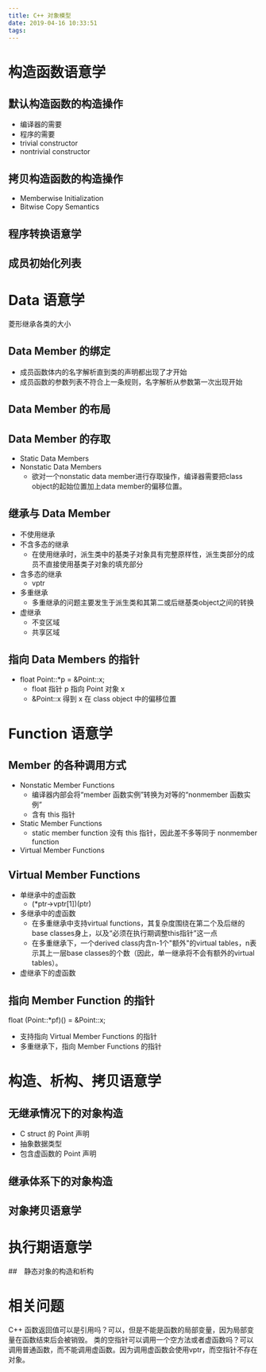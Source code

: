 ```yaml
---
title: C++ 对象模型
date: 2019-04-16 10:33:51
tags:
---
```


# 构造函数语意学

## 默认构造函数的构造操作

- 编译器的需要
- 程序的需要
- trivial constructor
- nontrivial constructor

## 拷贝构造函数的构造操作

- Memberwise Initialization
- Bitwise Copy Semantics

## 程序转换语意学

## 成员初始化列表

# Data 语意学

菱形继承各类的大小

## Data Member 的绑定

- 成员函数体内的名字解析直到类的声明都出现了才开始
- 成员函数的参数列表不符合上一条规则，名字解析从参数第一次出现开始
  
## Data Member 的布局


## Data Member 的存取

- Static Data Members
- Nonstatic Data Members
  - 欲对一个nonstatic data member进行存取操作，编译器需要把class object的起始位置加上data member的偏移位置。

## 继承与 Data Member

- 不使用继承
- 不含多态的继承
  - 在使用继承时，派生类中的基类子对象具有完整原样性，派生类部分的成员不直接使用基类子对象的填充部分
- 含多态的继承
  - vptr
- 多重继承
  - 多重继承的问题主要发生于派生类和其第二或后继基类object之间的转换
- 虚继承    
  - 不变区域
  - 共享区域

## 指向 Data Members 的指针

- float Point::*p = &Point::x;
    - float 指针 p 指向 Point 对象 x
    - &Point::x 得到 x 在 class object 中的偏移位置

# Function 语意学

## Member 的各种调用方式

- Nonstatic Member Functions
  - 编译器内部会将“member 函数实例”转换为对等的“nonmember 函数实例”
  - 含有 this 指针
- Static Member Functions
  - static member function 没有 this 指针，因此差不多等同于 nonmember function
- Virtual Member Functions

## Virtual Member Functions 

- 单继承中的虚函数
  - (*ptr->vptr[1])(ptr)
- 多继承中的虚函数
  - 在多重继承中支持virtual functions，其复杂度围绕在第二个及后继的base classes身上，以及“必须在执行期调整this指针”这一点
  - 在多重继承下，一个derived class内含n-1个"额外"的virtual tables，n表示其上一层base classes的个数（因此，单一继承将不会有额外的virtual tables）。
- 虚继承下的虚函数

## 指向 Member Function 的指针

float (Point::*pf)() = &Point::x;

- 支持指向 Virtual Member Functions 的指针
- 多重继承下，指向 Member Functions 的指针

# 构造、析构、拷贝语意学

## 无继承情况下的对象构造

- C struct 的 Point 声明
- 抽象数据类型
- 包含虚函数的 Point 声明

## 继承体系下的对象构造

## 对象拷贝语意学

# 执行期语意学

##　静态对象的构造和析构


# 相关问题

C++ 函数返回值可以是引用吗？可以，但是不能是函数的局部变量，因为局部变量在函数结束后会被销毁。
类的空指针可以调用一个空方法或者虚函数吗？可以调用普通函数，而不能调用虚函数。因为调用虚函数会使用vptr，而空指针不存在对象。
